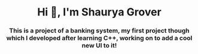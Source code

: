 <h1 align="center">Hi 👋, I'm Shaurya Grover</h1>
<h3 align="center">This is a project of a banking system, my first project though which I developed after learning C++, working on to add a cool new UI to it!</h3>


<p align="left">
</p>
